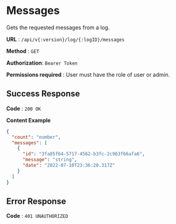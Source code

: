 # Messages

Gets the requested messages from a log.

**URL** : `/api/v{:version}/log/{:logID}/messages`

**Method** : `GET`

**Authorization**: `Bearer Token`

**Permissions required** : User must have the role of user or admin.

## Success Response

**Code** : `200 OK`

**Content Example**

```json
{
  "count": "number",
  "messages": [
    {
      "id": "3fa85f64-5717-4562-b3fc-2c963f66afa6",
      "message": "string",
      "date": "2022-07-10T23:36:20.317Z"
    }
  ]
}
```

## Error Response

**Code** : `401 UNAUTHORIZED`
